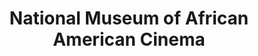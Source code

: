 ---
layout: repo
title: "National Museum of African American Cinema"
id: 21811
permalink: repos/21811/
---